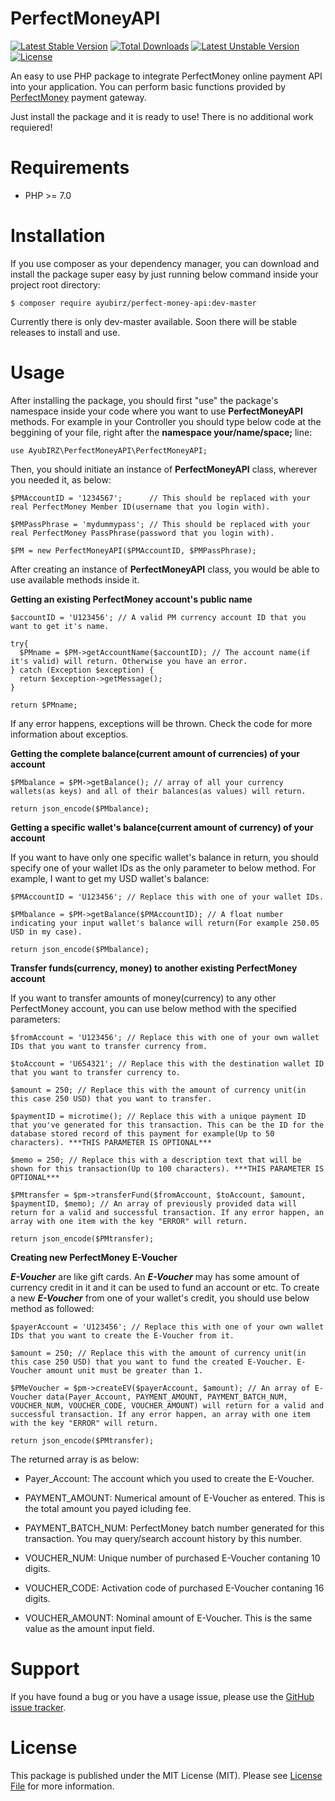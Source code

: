 # PerfectMoneyAPI

[![Latest Stable Version](https://poser.pugx.org/ayubirz/perfect-money-api/v/stable)](https://packagist.org/packages/ayubirz/perfect-money-api)  [![Total Downloads](https://poser.pugx.org/ayubirz/perfect-money-api/downloads)](https://packagist.org/packages/ayubirz/perfect-money-api)  [![Latest Unstable Version](https://poser.pugx.org/ayubirz/perfect-money-api/v/unstable)](https://packagist.org/packages/ayubirz/perfect-money-api)  [![License](https://poser.pugx.org/ayubirz/perfect-money-api/license)](https://packagist.org/packages/ayubirz/perfect-money-api)

An easy to use PHP package to integrate PerfectMoney online payment API into your application.
You can perform basic functions provided by [PerfectMoney](https://perfectmoney.is) payment gateway.

Just install the package and it is ready to use! There is no additional work requiered!

Requirements
============

* PHP >= 7.0

Installation
============

If you use composer as your dependency manager, you can download and install the package super easy by just running below command inside your project root directory:

    $ composer require ayubirz/perfect-money-api:dev-master

Currently there is only dev-master available. Soon there will be stable releases to install and use.

Usage
=====

After installing the package, you should first "use" the package's namespace inside your code where you want to use **PerfectMoneyAPI** methods. For example in your Controller you should type below code at the beggining of your file, right after the **namespace your/name/space;** line:

    use AyubIRZ\PerfectMoneyAPI\PerfectMoneyAPI;
    
Then, you should initiate an instance of **PerfectMoneyAPI** class, wherever you needed it, as below:

    $PMAccountID = '1234567';      // This should be replaced with your real PerfectMoney Member ID(username that you login with).
    
    $PMPassPhrase = 'mydummypass'; // This should be replaced with your real PerfectMoney PassPhrase(password that you login with).
    
    $PM = new PerfectMoneyAPI($PMAccountID, $PMPassPhrase);

After creating an instance of **PerfectMoneyAPI** class, you would be able to use available methods inside it.

**Getting an existing PerfectMoney account's public name**

    $accountID = 'U123456'; // A valid PM currency account ID that you want to get it's name.
    
    try{
      $PMname = $PM->getAccountName($accountID); // The account name(if it's valid) will return. Otherwise you have an error.
    } catch (Exception $exception) {
      return $exception->getMessage();
    }
    
    return $PMname;
 
If any error happens, exceptions will be thrown. Check the code for more information about exceptios.


**Getting the complete balance(current amount of currencies) of your account**
   
    $PMbalance = $PM->getBalance(); // array of all your currency wallets(as keys) and all of their balances(as values) will return.
    
    return json_encode($PMbalance);


**Getting a specific wallet's balance(current amount of currency) of your account**

If you want to have only one specific wallet's balance in return, you should specify one of your wallet IDs as the only parameter to below method. For example, I want to get my USD wallet's balance:
   
    $PMAccountID = 'U123456'; // Replace this with one of your wallet IDs.
    
    $PMbalance = $PM->getBalance($PMAccountID); // A float number indicating your input wallet's balance will return(For example 250.05 USD in my case).
    
    return json_encode($PMbalance);
    
    
**Transfer funds(currency, money) to another existing PerfectMoney account**

If you want to transfer amounts of money(currency) to any other PerfectMoney account, you can use below method with the specified parameters:
   
    $fromAccount = 'U123456'; // Replace this with one of your own wallet IDs that you want to transfer currency from.
    
    $toAccount = 'U654321'; // Replace this with the destination wallet ID that you want to transfer currency to.
    
    $amount = 250; // Replace this with the amount of currency unit(in this case 250 USD) that you want to transfer.
    
    $paymentID = microtime(); // Replace this with a unique payment ID that you've generated for this transaction. This can be the ID for the database stored record of this payment for example(Up to 50 characters). ***THIS PARAMETER IS OPTIONAL***
    
    $memo = 250; // Replace this with a description text that will be shown for this transaction(Up to 100 characters). ***THIS PARAMETER IS OPTIONAL***
    
    $PMtransfer = $pm->transferFund($fromAccount, $toAccount, $amount, $paymentID, $memo); // An array of previously provided data will return for a valid and successful transaction. If any error happen, an array with one item with the key "ERROR" will return.
    
    return json_encode($PMtransfer);
    

**Creating new PerfectMoney E-Voucher**

***E-Voucher*** are like gift cards. An ***E-Voucher*** may has some amount of currency credit in it and it can be used to fund an account or etc. To create a new ***E-Voucher*** from one of your wallet's credit, you should use below method as followed:
   
    $payerAccount = 'U123456'; // Replace this with one of your own wallet IDs that you want to create the E-Voucher from it.
        
    $amount = 250; // Replace this with the amount of currency unit(in this case 250 USD) that you want to fund the created E-Voucher. E-Voucher amount unit must be greater than 1.
    
    $PMeVoucher = $pm->createEV($payerAccount, $amount); // An array of E-Voucher data(Payer_Account, PAYMENT_AMOUNT, PAYMENT_BATCH_NUM, VOUCHER_NUM, VOUCHER_CODE, VOUCHER_AMOUNT) will return for a valid and successful transaction. If any error happen, an array with one item with the key "ERROR" will return.
    
    return json_encode($PMtransfer);
    
The returned array is as below:

* Payer_Account: The account which you used to create the E-Voucher.

* PAYMENT_AMOUNT: Numerical amount of E-Voucher as entered. This is the total amount you payed icluding fee.

* PAYMENT_BATCH_NUM: PerfectMoney batch number generated for this transaction. You may query/search account history by this number.

* VOUCHER_NUM: Unique number of purchased E-Voucher contaning 10 digits.

* VOUCHER_CODE: Activation code of purchased E-Voucher contaning 16 digits.

* VOUCHER_AMOUNT: Nominal amount of E-Voucher. This is the same value as the amount input field.

Support
=======

If you have found a bug or you have a usage issue, please use the [GitHub issue tracker](https://github.com/AyubIRZ/PerfectMoneyAPI/issues).

License
=======

This package is published under the MIT License (MIT). Please see [License File](https://github.com/AyubIRZ/PerfectMoneyAPI/blob/master/LICENSE) for more information.
